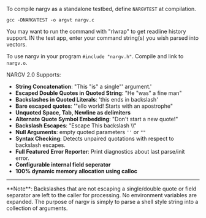 To compile nargv as a standalone testbed, define `NARGVTEST` at compilation.

`gcc -DNARGVTEST -o argvt nargv.c`

You may want to run the command with "rlwrap" to get readline history support.
IN the test app, enter your command string(s) you wish parsed into vectors.

To use nargv in your program `#include "nargv.h"`. Compile and link to `nargv.o`.

NARGV 2.0 Supports:

 - **String Concatenation**: "This "is" a single"' argument.'
 - **Escaped Double Quotes in Quoted String**: "He \"was\" a fine man"
 - **Backslashes in Quoted Literals**: 'this ends in backslash\'
 - **Bare escaped quotes**: \'"ello world! Starts with an apostrophe"
 - **Unquoted Space, Tab, Newline as delimiters**
 - **Alternate Quote Symbol Embedding**: "Don't start a new quote!"
 - **Backslash Escapes**: "Escape This backslash \\\\"
 - **Null Arguments**: empty quoted parameters `''` or `""`
 - **Syntax Checking**: Detects unpaired quotations with respect to backslash escapes.
 - **Full Featured Error Reporter**: Print diagnostics about last parse/init error.
 - **Configurable internal field seperator**
 - **100% dynamic memory allocation using calloc**

<hr>
**Note**: Backslashes that are not escaping a single/double quote or field separator are left to the caller for processing. No environment variables are expanded. The purpose of nargv is simply to parse a shell style string into a collection of arguments.

